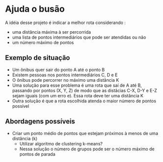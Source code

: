 # Ajuda o busão

A idéia desse projeto é indicar a melhor rota considerando :
* uma distância máxima à ser percorrida
* uma lista de pontos intermediários que pode ser atendidas ou não
* um número máximo de pontos

## Exemplo de situação

* Um ônibus quer sair do ponto A até o ponto B
* Existem pessoas nos pontos intermediários C, D e E
* O ônibus pode percorrer no máximo uma distância K
* Uma solução para esse problema é uma rota que saí de A até B, passando por pontos (X, Y, Z) de modo que as distâcias C-X, D-Y e E-Z sejam iguais (com um erro e). Essa rota deve ter uma distância K
* Outra solução é que a rota escolhida atenda o maior número de pontos possível

## Abordagens possíveis

* Criar um ponto médio de pontos que estejam próximos à menos de uma distância (k)
  * Utilizar algoritmo de clustering k-means?
  * Nessa solução o número de grupos pode ser o número máximo de pontos de parada
